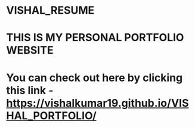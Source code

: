 # VISHAL_RESUME
# THIS IS MY PERSONAL PORTFOLIO WEBSITE
# You can check out here by clicking this link -  https://vishalkumar19.github.io/VISHAL_PORTFOLIO/
